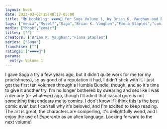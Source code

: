 ```yaml
---
layout: book
date: 2023-03-02T15:48:17-05:00
title: "📚 bookblog: ❤️❤️❤️❤️🖤 for Saga Volume 1, by Brian K. Vaughan and Fiona Staples"
tags: ["media","Myself","Saga","Brian K. Vaughan","Fiona Staples","comics"]
media: ["book","comic"]
titles: [""]
creators: ["Brian K. Vaughan","Fiona Staples"]
series: ["Saga"]
franchise: [""]
ratings: ["❤️❤️❤️❤️🖤"]
params:
  entry: Volume 1
---
```

I gave Saga a try a few years ago, but it didn't quite work for me (or my prudishness), so as good of a reputation it had, I didn't stick with it. I just got the first ten volumes through a Humble Bundle, though, and so it's time to give it another try. I'm no longer bothered by swearing and sex like I was a decade (or whatever) ago, though I'll admit that casual gore is not something that endears me to comics. I don't know if I think this is the best comic ever, but I can tell why it's beloved, and I'm excited to keep reading. The art is great, the characters are compelling, it's delightfully weird, and I enjoy the use of Esperanto as an alien language. Looking forward to the next volume!
